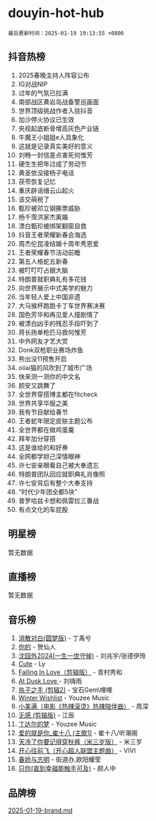 # douyin-hot-hub

`最后更新时间：2025-01-19 19:13:55 +0800`

## 抖音热榜

1. 2025春晚主持人阵容公布
1. IG对战NIP
1. 过年的气氛已拉满
1. 南部战区黄岩岛战备警巡画面
1. 世界顶级挑战作者入驻抖音
1. 加沙停火协议已生效
1. 央视起底断骨增高灰色产业链
1. 牛魔王小姐姐e人具象化
1. 这就是记录真实美好的意义
1. 刘畅一封信差点害死何惟芳
1. 硬生生把年过成了劳动节
1. 黄圣依没接杨子电话
1. 茯苓恢复记忆
1. 重庆辟谣缙云山起火
1. 该交萌税了
1. 甄珍被邓立钢撕票威胁
1. 杨千霈洪家杰离婚
1. 漂白甄珍被绑架翻窗自救
1. 抖音王者荣耀新春会海选
1. 周杰伦昆凌结婚十周年秀恩爱
1. 王者荣耀春节活动前瞻
1. 第五人格蛇五新春
1. 被叮叮叮占据大脑
1. 特朗普就职典礼有多花钱
1. 向世界展示中式美学的魅力
1. 当年轻人爱上中国非遗
1. 大马猴杯跑跑卡丁车世界赛决赛
1. 国色芳华和再见爱人撞剧情了
1. 被漂白凶手的残忍手段吓到了
1. 蒋长扬单枪匹马救何惟芳
1. 中外网友才艺大赏
1. Donk双枪职业赛场炸鱼
1. 熊出没11预售开启
1. oiiai猫的风吹到了城市广场
1. 快来测一测你的中文名
1. 颜安又跳舞了
1. 全世界穿搭博主都在fitcheck
1. 世界共享华服之美
1. 我有节目献给春节
1. 王者蛇年限定皮肤主题公布
1. 全世界都在做鸡蛋羹
1. 拜年加分穿搭
1. 这是谁给的和好券
1. 全网都学妲己深情眼神
1. 许七安亲眼看自己被大奉遗忘
1. 特朗普团队回应就职典礼肖像照
1. 许七安背后有整个大奉支持
1. “时代少年团全都5块”
1. 普罗哈兹卡想和佩雷拉三番战
1. 有点文化的车屁股

## 明星榜

暂无数据

## 直播榜

暂无数据

## 音乐榜

1. [消散对白(圆梦版)](https://sf5-hl-cdn-tos.douyinstatic.com/obj/tos-cn-ve-2774/og4jB5I5IizzoZVAAAzWgBMAsMDWoArfwBOiFs) - 丁禹兮
1. [你的](https://sf5-hl-cdn-tos.douyinstatic.com/obj/tos-cn-ve-2774/oYuIeKf42jB7sEV6B2upMdpYAgfrQWj0FeRegh) - 贺仙人
1. [沈园外2024(一生一世守候)](https://sf5-hl-cdn-tos.douyinstatic.com/obj/tos-cn-ve-2774/oAIYMHGCmKaYKFDd6FZBf9AfMfx1eErAAEJAFH) - 刘兆宇/张德伊玲
1. [Cute](https://sf5-hl-cdn-tos.douyinstatic.com/obj/tos-cn-ve-2774/o4IbIzHWKAAB4wsS5qMBRiiAlEBGTpQRNfFvuo) - Ly
1. [Falling In Love（剪辑版）](https://sf5-hl-cdn-tos.douyinstatic.com/obj/tos-cn-ve-2774/o8ajpA8zzgBPahbBIO8AcKGBLJezFCRd1wfP9f) - 青村秀和
1. [ At Dusk  Love ](https://sf5-hl-cdn-tos.douyinstatic.com/obj/tos-cn-ve-2774/o8CrpCf5CaYgI4ZrtQgMQAFEfuGqNnRSDQAPBc) - 刘嗨雨
1. [执子之手 (剪辑2)](https://sf5-hl-cdn-tos.douyinstatic.com/obj/tos-cn-ve-2774/oUoZLQjCc31XzqsBnBQUNgeKtYPBcgbFDwtfcu) - 宝石Gem\哩哩
1. [Winter Wishlist](https://sf5-hl-cdn-tos.douyinstatic.com/obj/tos-cn-ve-2774/oIIgUOeamCFCVAzxN6MFRLIBlLGpUqQxeeHrLE) - Youzee Music
1. [小美满（电影《热辣滚烫》热辣陪伴曲）](https://sf5-hl-cdn-tos.douyinstatic.com/obj/tos-cn-ve-2774/o0GAn2lSgfZIDUgtevCGDQYnFg4CwnrBaxbTZL) - 周深
1. [无感 (剪辑版)](https://sf5-hl-cdn-tos.douyinstatic.com/obj/tos-cn-ve-2774/o0eIsUzJBDlQaQFC5OFlgbMEZC1TFYBftOBn6p) - 江辰
1. [丁达尔的梦](https://sf3-cdn-tos.douyinstatic.com/obj/tos-cn-ve-2774/oMU3WirUZBVQkAC9ccG5P2IQirziZM2RTInUY) - Youzee Music
1. [爱的就是你_崔十八 (主歌1)](https://sf5-hl-cdn-tos.douyinstatic.com/obj/tos-cn-ve-2774/oI5BO5DhFZ6UTcNCnZaOCBLtZ7WIMQGfgnXf5E) - 崔十八/听潮阁
1. [天冷了你要记得穿秋裤（米三岁版）](https://sf5-hl-cdn-tos.douyinstatic.com/obj/tos-cn-ve-2774/oQlIwVIDWiZ6BQilAorS7MA0AgCkQDvcZAdm1) - 米三岁
1. [开心往前飞（开心超人联盟主题曲）](https://sf5-hl-cdn-tos.douyinstatic.com/obj/tos-cn-ve-2774/9d8fb7c82cf1421fb93a9fe925275e0a) - VIVI
1. [春娇与志明](https://sf5-hl-cdn-tos.douyinstatic.com/obj/tos-cn-ve-2774/e530d8fceb7044b39707d7f9ff54add1) - 街道办,欧阳耀莹
1. [只你(直到幸福能触手可及)](https://sf5-hl-cdn-tos.douyinstatic.com/obj/tos-cn-ve-2774/o0lBkRDzFTeaVSUz3ZZSCBVtZ5DIMQGfgmEAuE) - 颜人中

## 品牌榜

[2025-01-19-brand.md](2025-01-19-brand.md)
